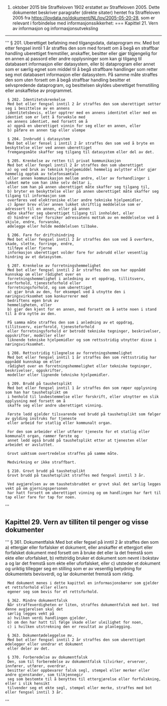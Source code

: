 1. oktober 2015 ble Straffeloven 1902 erstattet av Straffeloven 2005. Dette dokumentet beskriver paragrafer 
(direkte sitater) hentet fra Straffeloven 2005 fra https://lovdata.no/dokument/NL/lov/2005-05-20-28, som er 
relevant i forbindelse med informasjonssikkerhet:
===
Kapittel 21. Vern av informasjon og informasjonsutveksling
---
'''
     § 201. Uberettiget befatning med tilgangsdata, dataprogram mv.
     Med bot etter fengsel inntil 1 år straffes den som med forsett om å begå en straffbar handling uberettiget 
     fremstiller, anskaffer, besitter eller gjør tilgjengelig for en annen
     a) passord eller andre opplysninger som kan gi tilgang til databasert informasjon eller datasystem, eller
     b) dataprogram eller annet som er særlig egnet som middel til å begå straffbare handlinger som retter seg 
     mot databasert informasjon eller datasystem. På samme måte straffes den som uten forsett om å begå 
     straffbar handling besitter et selvspredende dataprogram, og besittelsen skyldes uberettiget fremstilling 
     eller anskaffelse av programmet.

     § 202. Identitetskrenkelse
     Med bot eller fengsel inntil 2 år straffes den som uberettiget setter seg i besittelse av en annens 
     identitetsbevis, eller opptrer med en annens identitet eller med en identiet som er lett å forveksle med 
     en annens identiet, med forsett om å
     a) oppnå en uberettiget vinnin for seg eller en annen, eller
     b) påføre en annen tap eller ulempe

     § 204. Innbrudd i datasystem
     Med bot eller fensel i inntil 2 år straffes den som ved å bryte en beskyttelse eller ved annen uberettiget 
     fremgangsmåte skaffer seg tilgang til datasystem eller del av det.

     § 205. Krenkelse av retten til privat kommunikasjon
     Med bot eller fengel inntil 2 år straffes den som uberettiget 
     a) og ved bruk av teknisk hjelpemiddel hemmelig avlytter eller gjør hemmelig opptak av telefonsamtale 
     eller annen kommunikasjon mellom andre, eller av forhandlinger i lukket møte som han ikke selv deltar i, 
     eller som han på annen uberettiget måte skaffer seg tilgang til,
     b) bryter en beskyttelse eller på annen uberettiget måte skaffer seg tilgang til informasjon som 
     overføres ved elektroniske eller andre tekniske hjelpemidler,
     c) åpner brev eller annen lukket skriftlig meddelelse som er adressert til en annen, eller på annen 
     måte skaffer seg uberettiget tilgang til innholdet, eller
     d) hindrer eller forsiker adressatens mottak av en meddelselse ved å skjule, endre, forvanske, 
     ødelegge eller holde meddelelsen tilbake.

     § 206. Fare for driftshindring
     Med bot eller fengsel inntil 2 år straffes den som ved å overføre, skade, slette, forringe, endre, 
     tilføye eller fjerne 
     informasjon uberettiget volder fare for avbrudd eller vesentlig hindring av et datasystem.

     § 207. Krenkelse av forretningshemmelighet
     Med bot eller fengsel inntil 2 år straffes den som har oppnådd kunnskap om eller rådighet over en 
     forretningshemmelighet i anledning av et oppdrag, tillitsverv, eierforhold, tjenesteforhold eller 
     forretningsforhold, og som uberettiget
     a) gjør bruk av den, for eksempel ved å utnytte den i næringsvirksomhet som konkurrerer med 
     bedriftens egen bruk av 
     hemmeligheten, eller
     b) gjør den kjent for en annen, med forsett om å sette noen i stand til å dra nytte av den. 

     På samma måte straffes den som i anledning av et oppdrag, tillitsverv, eierforold, tjenesteforhold 
     eller forretningsforhold er betrodd tekniske tegninger, beskrivelser, oppskrifter, modeller eller 
     liknende tekniske hjelpemidler og som rettsstridig utnytter disse i næringsvirksomhet.

     § 208. Rettsstridig tilegnelse av forretningshemmelighet
     Med bot eller fengsel inntil 1 år straffes den som rettsstridig har oppnådd kunnskap om eller 
     rådighet over en forretningshemmelighet eller tekniske tegninger, beskrivelser, oppskrifter, 
     modeller eller lignende tekniske hjelpemidler.

     § 209. Brudd på taushetsplikt
     Med bot eller fengsel inntil 1 år straffes den som røper opplysning som han har taushetsplikt om 
     i henhold til lovbestemmelse eller forskrift, eller utnytter en slik opplysning med forsett om å 
     skaffe seg eller andre uberettiget vinning.

     Første ledd gjelder tilsvarende ved brudd på taushetsplikt som følger av gylding instruks for tjeneste 
     eller arbeid for statlig eller kommunalt organ.

     For den som arbeider eller utfører tjeneste for et statlig eller kommunalt organ, rammer første og 
     annet ledd også brudd på taushetsplikt etter at tjenesten eller arbeidet er avsluttet.

     Grovt uaktsom overtredelse straffes på samme måte. 

     Medvirkning er ikke straffbart.

     § 210. Grovt brudd på taushetsplikt 
     Grovt brudd på taushetsplikt straffes med fengsel inntil 3 år.

     Ved avgjørelsen av om taushetsbruddet er grovt skal det særlig legges vekt på om gjerningspersonen 
     har hatt forsett om uberettiget vinning og om handlingen har ført til tap eller fare for tap for noen.
'''

Kapittel 29. Vern av tilliten til penger og visse dokumenter
---
'''
     § 361. Dokumentfalsk
     Med bot eller fegsel på inntil 2 år straffes den som 
     a) ettergjør eller forfalsker et dokument, eller anskaffer et ettergjort eller forfalsket dokument 
     med forsett om å bruke det eller la det fremstå som ekte eller uforfalsket, 
     b) rettstridig bruker et dokument som nevnt i bokstav a og lar det fremstå som ekte eller 
     uforfalsket, eller
     c) utsteder et dokument og uriktig tillegger seg en stilling som er av vesentlig betydning 
     for dokumentets bevisverdi, og lar dokumentet fremstå som riktig.

     Med dokument menes i dette kapittel en informasjonsbærer som gjelder et rettsforhold eller ellers 
     egener seg som bevis for et rettsforhold.

     § 362. Mindre dokumentfalsk
     Når straffeverdigheten er liten, straffes dokumentfalsk med bot. Ved denne avgjørelsen skal det 
     særlig legges vekt på 
     a) hvilken verdi handlingen gjelder,
     b) om den har hatt til følge skade eller uleilighet for noen,
     c) i hvilken utstrekning den er resultat av planlegging.

     § 363. Dokumentødeleggelse mv.
     Med bot eller fengsel inntil 2 år straffes den som uberettiget ødelegger eller unndrar et dokument 
     eller deler av det.

     § 370. Forberedelse av dokumentfalsk
     Den, som til forberedelse av dokumentfalsk tilvirker, erverver, innfører, utfører, overdrar, 
     besitter eller oppbevarer falsk segl, stempel eller merker eller andre gjenstander, som tilkjennegir 
     seg som bestemte til å benyttes til ettergjørelse eller forfalskning, eller i slik hensikt 
     tilvender seg et ekte segl, stempel eller merke, straffes med bot eller fengsel inntil 3 år.
'''

